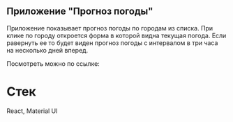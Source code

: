 ## Приложение "Прогноз погоды"

Приложение показывает прогноз погоды по городам из списка. При клике по городу откроется форма в которой видна текущая погода. Если равернуть ее то будет виден прогноз погоды с интервалом в три часа на несколько дней вперед.

Посмотреть можно по ссылке:

# Стек

React, Material UI
